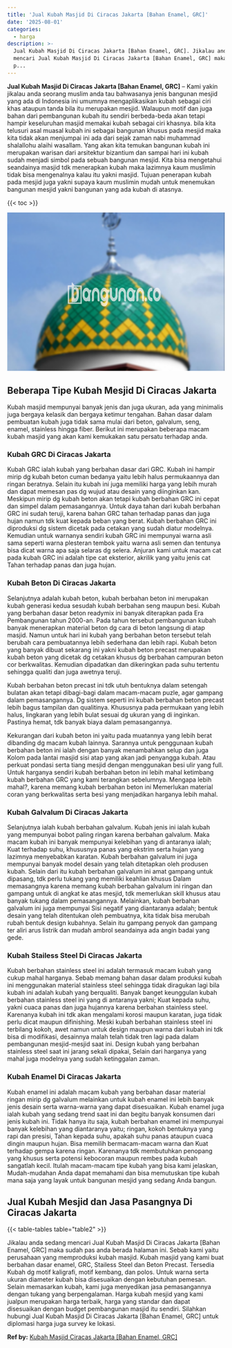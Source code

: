 ```yaml
---
title: 'Jual Kubah Masjid Di Ciracas Jakarta [Bahan Enamel, GRC]'
date: '2025-08-01'
categories:
  - harga
description: >-
  Jual Kubah Masjid Di Ciracas Jakarta [Bahan Enamel, GRC]. Jikalau anda sedang
  mencari Jual Kubah Masjid Di Ciracas Jakarta [Bahan Enamel, GRC] maka sudah
  p...
---
```


**Jual Kubah Masjid Di Ciracas Jakarta \[Bahan Enamel, GRC\]** – Kami yakin jikalau anda seorang muslim anda tau bahwasanya jenis bangunan mesjid yang ada di Indonesia ini umumnya mengaplikasikan kubah sebagai ciri khas ataupun tanda bila itu merupakan mesjid. Walaupun motif dan juga bahan dari pembangunan kubah itu sendiri berbeda-beda akan tetapi hampir keseluruhan masjid memakai kubah sebagai ciri khasnya. bila kita telusuri asal muasal kubah ini sebagai bangunan khusus pada mesjid maka kita tidak akan menjumpai ini ada dari sejak zaman nabi muhammad shalallohu alaihi wasallam. Yang akan kita temukan bangunan kubah ini merupakan warisan dari arsitektur bizantium dan sampai hari ini kubah sudah menjadi simbol pada sebuah bangunan mesjid. Kita bisa mengetahui seandainya masjid tdk menerapkan kubah maka lazimnya kaum muslimin tidak bisa mengenalnya kalau itu yakni masjid. Tujuan penerapan kubah pada mesjid juga yakni supaya kaum muslimin mudah untuk menemukan bangunan mesjid yakni bangunan yang ada kubah di atasnya.

{{< toc >}}

![Jual Kubah Masjid Di Ciracas Jakarta [Bahan Enamel, GRC]](/images/jual-kubah-masjid-36.png)

## Beberapa Tipe Kubah Mesjid Di Ciracas Jakarta

Kubah masjid mempunyai banyak jenis dan juga ukuran, ada yang minimalis juga bergaya kelasik dan bergaya ketimur tengahan. Bahan dasar dalam pembuatan kubah juga tidak sama mulai dari beton, galvalum, seng, enamel, stainless hingga fiber. Berikut ini merupakan beberapa macam kubah masjid yang akan kami kemukakan satu persatu terhadap anda.

### Kubah GRC Di Ciracas Jakarta

Kubah GRC ialah kubah yang berbahan dasar dari GRC. Kubah ini hampir mirip dg kubah beton cuman bedanya yaitu lebih halus permukaannya dan ringan beratnya. Selain itu kubah ini juga memiliki harga yang lebih murah dan dapat memesan pas dg wujud atau desain yang diinginkan kan. Meskipun mirip dg kubah beton akan tetapi kubah berbahan GRC ini cepat dan simpel dalam pemasangannya. Untuk daya tahan dari kubah berbahan GRC ini sudah teruji, karena bahan GRC tahan terhadap panas dan juga hujan namun tdk kuat kepada beban yang berat. Kubah berbahan GRC ini diproduksi dg sistem dicetak pada cetakan yang sudah diatur modelnya. Kemudian untuk warnanya sendiri kubah GRC ini mempunyai warna asli sama seperti warna plesteran tembok yaitu warna asli semen dan tentunya bisa dicat warna apa saja selaras dg selera. Anjuran kami untuk macam cat pada kubah GRC ini adalah tipe cat eksterior, akrilik yang yaitu jenis cat Tahan terhadap panas dan juga hujan.

### Kubah Beton Di Ciracas Jakarta

Selanjutnya adalah kubah beton, kubah berbahan beton ini merupakan kubah generasi kedua sesudah kubah berbahan seng maupun besi. Kubah yang berbahan dasar beton readymix ini banyak diterapkan pada Era Pembangunan tahun 2000-an. Pada tahun tersebut pembangunan kubah banyak menerapkan material beton dg cara di beton langsung di atap masjid. Namun untuk hari ini kubah yang berbahan beton tersebut telah berubah cara pembuatannya lebih sederhana dan lebih rapi. Kubah beton yang banyak dibuat sekarang ini yakni kubah beton precast merupakan kubah beton yang dicetak dg cetakan khusus dg berbahan campuran beton cor berkwalitas. Kemudian dipadatkan dan dikeringkan pada suhu tertentu sehingga qualiti dan juga awetnya teruji.

Kubah berbahan beton precast ini tdk utuh bentuknya dalam setengah bulatan akan tetapi dibagi-bagi dalam macam-macam puzle, agar gampang dalam pemasangannya. Dg sistem seperti ini kubah berbahan beton precast lebih bagus tampilan dan qualitinya. Khususnya pada permukaan yang lebih halus, lingkaran yang lebih bulat sesuai dg ukuran yang di inginkan. Pastinya hemat, tdk banyak biaya dalam pemasangannya.

Kekurangan dari kubah beton ini yaitu pada muatannya yang lebih berat dibanding dg macam kubah lainnya. Sarannya untuk penggunaan kubah berbahan beton ini ialah dengan banyak menambahkan selup dan juga Kolom pada lantai masjid sisi atap yang akan jadi penyangga kubah. Atau perkuat pondasi serta tiang mesjid dengan menggunakan besi ulir yang full. Untuk harganya sendiri kubah berbahan beton ini lebih mahal ketimbang kubah berbahan GRC yang kami terangkan sebelumnya. Mengapa lebih mahal?, karena memang kubah berbahan beton ini Memerlukan material coran yang berkwalitas serta besi yang menjadikan harganya lebih mahal.

### Kubah Galvalum Di Ciracas Jakarta

Selanjutnya ialah kubah berbahan galvalum. Kubah jenis ini ialah kubah yang mempunyai bobot paling ringan karena berbahan galvalum. Maka macam kubah ini banyak mempunyai kelebihan yang di antaranya ialah; Kuat terhadap suhu, khususnya panas yang ekstrim serta hujan yang lazimnya menyebabkan karatan. Kubah berbahan galvalum ini juga mempunyai banyak model desain yang telah ditetapkan oleh produsen kubah. Selain dari itu kubah berbahan galvalum ini amat gampang untuk dipasang, tdk perlu tukang yang memiliki keahlian khusus Dalam memasangnya karena memang kubah berbahan galvalum ini ringan dan gampang untuk di angkat ke atas mesjid, tdk memerlukan skill khusus atau banyak tukang dalam pemasangannya. Melainkan, kubah berbahan galvalum ini juga mempunyai Sisi negatif yang diantaranya adalah; bentuk desain yang telah ditentukan oleh pembuatnya, kita tidak bisa merubah rubah bentuk design kubahnya. Selain itu gampang penyok dan gampang ter aliri arus listrik dan mudah ambrol seandainya ada angin badai yang gede.

### Kubah Stailess Steel Di Ciracas Jakarta

Kubah berbahan stainless steel ini adalah termasuk macam kubah yang cukup mahal harganya. Sebab memang bahan dasar dalam produksi kubah ini menggunakan material stainless steel sehingga tidak diragukan lagi bila kubah ini adalah kubah yang berqualiti. Banyak banget keunggulan kubah berbahan stainless steel ini yang di antaranya yakni; Kuat kepada suhu, yakni cuaca panas dan juga hujannya karena berbahan stainless steel. Karenanya kubah ini tdk akan mengalami korosi maupun karatan, juga tidak perlu dicat maupun difinishing. Meski kubah berbahan stainless steel ini terbilang kokoh, awet namun untuk design maupun warna dari kubah ini tdk bisa di modifikasi, desainnya malah telah tidak tren lagi pada dalam pembangunan mesjid-mesjid saat ini. Design kubah yang berbahan stainless steel saat ini jarang sekali dipakai, Selain dari harganya yang mahal juga modelnya yang sudah ketinggalan zaman.

### Kubah Enamel Di Ciracas Jakarta

Kubah enamel ini adalah macam kubah yang berbahan dasar material ringan mirip dg galvalum melainkan untuk kubah enamel ini lebih banyak jenis desain serta warna-warna yang dapat disesuaikan. Kubah enamel juga ialah kubah yang sedang trend saat ini dan begitu banyak konsumen dari jenis kubah ini. Tidak hanya itu saja, kubah berbahan enamel ini mempunyai banyak kelebihan yang diantaranya yaitu; ringan, kokoh bentuknya yang rapi dan presisi, Tahan kepada suhu, apakah suhu panas ataupun cuaca dingin maupun hujan. Bisa memilih bermacam-macam warna dan Kuat terhadap gempa karena ringan. Karenanya tdk membutuhkan penopang yang khusus serta potensi kebocoran maupun rembes pada kubah sangatlah kecil. Itulah macam-macam tipe kubah yang bisa kami jelaskan, Mudah-mudahan Anda dapat memahami dan bisa memutuskan tipe kubah mana saja yang layak untuk bangunan mesjid yang sedang Anda bangun.

## Jual Kubah Mesjid dan Jasa Pasangnya Di Ciracas Jakarta

{{< table-tables table="table2" >}}

Jikalau anda sedang mencari Jual Kubah Masjid Di Ciracas Jakarta \[Bahan Enamel, GRC\] maka sudah pas anda berada halaman ini. Sebab kami yaitu perusahaan yang memproduksi kubah masjid. Kubah masjid yang kami buat berbahan dasar enamel, GRC, Stailess Steel dan Beton Precast. Tersedia Kubah dg motif kaligrafi, motif kembang, dan polos. Untuk warna serta ukuran diameter kubah bisa disesuaikan dengan kebutuhan pemesan. Selain memasarkan kubah, kami juga menyedikan jasa pemasangannya dengan tukang yang berpengalaman. Harga kubah mesjid yang kami jualpun merupakan harga terbaik, harga yang standar dan dapat disesuaikan dengan budget pembangunan masjid itu sendiri. Silahkan hubungi Jual Kubah Masjid Di Ciracas Jakarta \[Bahan Enamel, GRC\] untuk diplomasi harga juga survey ke lokasi.

**Ref by:** [Kubah Masjid Ciracas Jakarta [Bahan Enamel, GRC]](https://id.wikipedia.org/wiki/Kubah)
